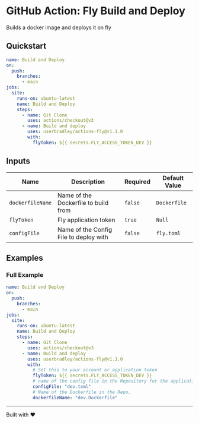 # GitHub Action: Fly Build and Deploy

Builds a docker image and deploys it on fly

## Quickstart

```yaml
name: Build and Deploy
on:
  push:
    branches:
      - main
jobs:
  site:
    runs-on: ubuntu-latest
    name: Build and Deploy
    steps:
      - name: Git Clone
        uses: actions/checkout@v3
      - name: Build and deploy
        uses: userbradley/actions-fly@v1.1.0
        with:
          flyToken: ${{ secrets.FLY_ACCESS_TOKEN_DEV }}
```
## Inputs

| Name | Description | Required | Default Value |
|------|-------------|----------|---------------|
| `dockerfileName` | Name of the Dockerfile to build from | `false` | `Dockerfile` |
| `flyToken` | Fly application token | `true` | `Null` |
| `configFile` | Name of the Config File to deploy with | `false` | `fly.toml` |

## Examples

### Full Example

```yaml
name: Build and Deploy
on:
  push:
    branches:
      - main
jobs:
  site:
    runs-on: ubuntu-latest
    name: Build and Deploy
    steps:
      - name: Git Clone
        uses: actions/checkout@v3
      - name: Build and deploy
        uses: userbradley/actions-fly@v1.1.0
        with:
          # Set this to your account or application token
          flyToken: ${{ secrets.FLY_ACCESS_TOKEN_DEV }}
          # name of the config file in the Repository for the application
          configFile: "dev.toml"
          # Name of the Dockerfile in the Repo.
          dockerfileName: "dev.Dockerfile"
```

---
Built with ❤️
